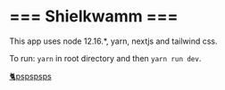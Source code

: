 # === Shielkwamm ===

This app uses node 12.16.*, yarn, nextjs and tailwind css.

To run:
`yarn` in root directory and then `yarn run dev`.

[🐈pspspsps](https://www.youtube.com/watch?v=SbyZDq76T74)